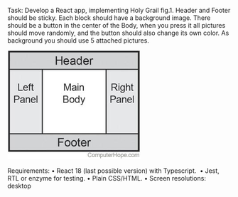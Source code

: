 Task: Develop a React app, implementing Holy Grail fig.1. Header and Footer should be sticky. Each block should have a background image. There should be a button in the center of the Body, when you press it all pictures should move randomly, and the button should also change its own color. As background you should use 5 attached pictures.

![alt text](example.jpg)

Requirements:
    • React 18 (last possible version) with Typescript. 
    • Jest, RTL or enzyme for testing.
    • Plain CSS/HTML.
    • Screen resolutions: desktop


